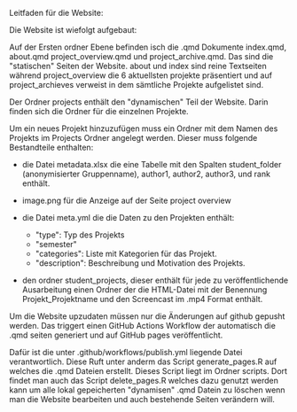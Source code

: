 Leitfaden für die Website:

Die Website ist wiefolgt aufgebaut: 

Auf der Ersten ordner Ebene befinden isch die .qmd Dokumente index.qmd, about.qmd project_overview.qmd und project_archive.qmd. Das sind die "statischen" Seiten der Website. about und index sind reine Textseiten während project_overview die 6 aktuellsten projekte präsentiert und auf project_archieves verweist in dem sämtliche Projekte aufgelistet sind.

Der Ordner projects enthält den "dynamischen" Teil der Website. Darin finden sich die Ordner für die einzelnen Projekte.

Um ein neues Projekt hinzuzufügen muss ein Ordner mit dem Namen des Projekts im Projects Ordner angelegt werden. Dieser muss folgende Bestandteile enthalten:

- die Datei metadata.xlsx die eine Tabelle mit den Spalten student_folder (anonymisierter Gruppenname), author1, author2, author3, und rank enthält.

- image.png für die Anzeige auf der Seite project overview

- die Datei meta.yml die die Daten zu den Projekten enthält:
    - "type": Typ des Projekts
    - "semester"
    - "categories": Liste mit Kategorien für das Projekt.
    - "description": Beschreibung und Motivation des Projekts.

- den ordner student_projects, dieser enthält für jede zu veröffentlichende Ausarbeitung einen Ordner der die HTML-Datei mit der Benennung Projekt_Projektname und den Screencast im .mp4 Format enthält.

Um die Website upzudaten müssen nur die Änderungen auf github gepusht werden. Das triggert einen GitHub Actions Workflow der automatisch die .qmd seiten generiert und auf GitHub pages veröffentlicht.

Dafür ist die unter .github/workflows/publish.yml liegende Datei verantwortlich. Diese Ruft unter anderm das Script generate_pages.R auf welches die .qmd Dateien erstellt. Dieses Script liegt im Ordner scripts. Dort findet man auch das Script delete_pages.R welches dazu genutzt werden kann um alle lokal gepeicherten "dynamisen" .qmd Datein zu löschen wenn man die Website bearbeiten und auch bestehende Seiten verändern will.